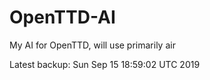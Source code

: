 # OpenTTD-AI
My AI for OpenTTD, will use primarily air

Latest backup: Sun Sep 15 18:59:02 UTC 2019
